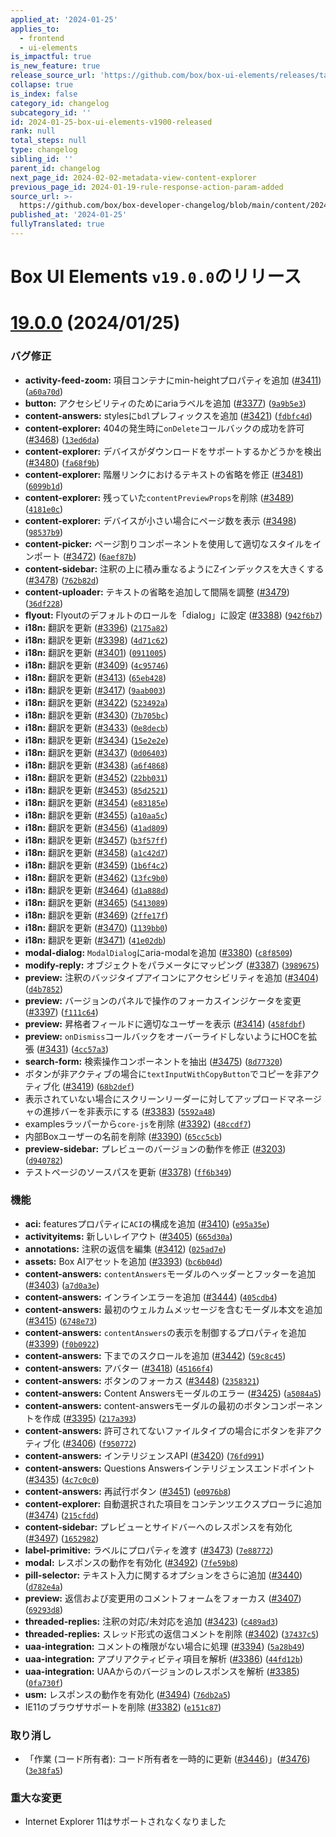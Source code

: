```yaml
---
applied_at: '2024-01-25'
applies_to:
  - frontend
  - ui-elements
is_impactful: true
is_new_feature: true
release_source_url: 'https://github.com/box/box-ui-elements/releases/tag/v19.0.0'
collapse: true
is_index: false
category_id: changelog
subcategory_id: ''
id: 2024-01-25-box-ui-elements-v1900-released
rank: null
total_steps: null
type: changelog
sibling_id: ''
parent_id: changelog
next_page_id: 2024-02-02-metadata-view-content-explorer
previous_page_id: 2024-01-19-rule-response-action-param-added
source_url: >-
  https://github.com/box/box-developer-changelog/blob/main/content/2024/01-25-box-ui-elements-v1900-released.md
published_at: '2024-01-25'
fullyTranslated: true
---
```

# Box UI Elements `v19.0.0`のリリース

# [19.0.0][1] (2024/01/25)

### バグ修正

* **activity-feed-zoom:** 項目コンテナにmin-heightプロパティを追加 ([#3411][2]) ([`a60a70d`][3])
* **button:** アクセシビリティのためにariaラベルを追加 ([#3377][4]) ([`9a9b5e3`][5])
* **content-answers:** stylesに`bdl`プレフィックスを追加 ([#3421][6]) ([`fdbfc4d`][7])
* **content-explorer:** 404の発生時に`onDelete`コールバックの成功を許可 ([#3468][8]) ([`13ed6da`][9])
* **content-explorer:** デバイスがダウンロードをサポートするかどうかを検出 ([#3480][10]) ([`fa68f9b`][11])
* **content-explorer:** 階層リンクにおけるテキストの省略を修正 ([#3481][12]) ([`6099b1d`][13])
* **content-explorer:** 残っていた`contentPreviewProps`を削除 ([#3489][14]) ([`4181e0c`][15])
* **content-explorer:** デバイスが小さい場合にページ数を表示 ([#3498][16]) ([`98537b9`][17])
* **content-picker:** ページ割りコンポーネントを使用して適切なスタイルをインポート ([#3472][18]) ([`6aef87b`][19])
* **content-sidebar:** 注釈の上に積み重なるようにZインデックスを大きくする ([#3478][20]) ([`762b82d`][21])
* **content-uploader:** テキストの省略を追加して間隔を調整 ([#3479][22]) ([`36df228`][23])
* **flyout:** Flyoutのデフォルトのロールを「dialog」に設定 ([#3388][24]) ([`942f6b7`][25])
* **i18n:** 翻訳を更新 ([#3396][26]) ([`2175a82`][27])
* **i18n:** 翻訳を更新 ([#3398][28]) ([`4d71c62`][29])
* **i18n:** 翻訳を更新 ([#3401][30]) ([`0911005`][31])
* **i18n:** 翻訳を更新 ([#3409][32]) ([`4c95746`][33])
* **i18n:** 翻訳を更新 ([#3413][34]) ([`65eb428`][35])
* **i18n:** 翻訳を更新 ([#3417][36]) ([`9aab003`][37])
* **i18n:** 翻訳を更新 ([#3422][38]) ([`523492a`][39])
* **i18n:** 翻訳を更新 ([#3430][40]) ([`7b705bc`][41])
* **i18n:** 翻訳を更新 ([#3433][42]) ([`0e8decb`][43])
* **i18n:** 翻訳を更新 ([#3434][44]) ([`15e2e2e`][45])
* **i18n:** 翻訳を更新 ([#3437][46]) ([`0d06403`][47])
* **i18n:** 翻訳を更新 ([#3438][48]) ([`a6f4868`][49])
* **i18n:** 翻訳を更新 ([#3452][50]) ([`22bb031`][51])
* **i18n:** 翻訳を更新 ([#3453][52]) ([`85d2521`][53])
* **i18n:** 翻訳を更新 ([#3454][54]) ([`e83185e`][55])
* **i18n:** 翻訳を更新 ([#3455][56]) ([`a10aa5c`][57])
* **i18n:** 翻訳を更新 ([#3456][58]) ([`41ad809`][59])
* **i18n:** 翻訳を更新 ([#3457][60]) ([`b3f57ff`][61])
* **i18n:** 翻訳を更新 ([#3458][62]) ([`a1c42d7`][63])
* **i18n:** 翻訳を更新 ([#3459][64]) ([`1b6f4c2`][65])
* **i18n:** 翻訳を更新 ([#3462][66]) ([`13fc9b0`][67])
* **i18n:** 翻訳を更新 ([#3464][68]) ([`d1a888d`][69])
* **i18n:** 翻訳を更新 ([#3465][70]) ([`5413089`][71])
* **i18n:** 翻訳を更新 ([#3469][72]) ([`2ffe17f`][73])
* **i18n:** 翻訳を更新 ([#3470][74]) ([`1139bb0`][75])
* **i18n:** 翻訳を更新 ([#3471][76]) ([`41e02db`][77])
* **modal-dialog:** `ModalDialog`にaria-modalを追加 ([#3380][78]) ([`c8f8509`][79])
* **modify-reply:** オブジェクトをパラメータにマッピング ([#3387][80]) ([`3989675`][81])
* **preview:** 注釈のバッジタイプアイコンにアクセシビリティを追加 ([#3404][82]) ([`d4b7852`][83])
* **preview:** バージョンのパネルで操作のフォーカスインジケータを変更 ([#3397][84]) ([`f111c64`][85])
* **preview:** 昇格者フィールドに適切なユーザーを表示 ([#3414][86]) ([`458fdbf`][87])
* **preview:** `onDismiss`コールバックをオーバーライドしないようにHOCを拡張 ([#3431][88]) ([`4cc57a3`][89])
* **search-form:** 検索操作コンポーネントを抽出 ([#3475][90]) ([`8d77320`][91])
* ボタンが非アクティブの場合に`textInputWithCopyButton`でコピーを非アクティブ化 ([#3419][92]) ([`68b2def`][93])
* 表示されていない場合にスクリーンリーダーに対してアップロードマネージャの進捗バーを非表示にする ([#3383][94]) ([`5592a48`][95])
* examplesラッパーから`core-js`を削除 ([#3392][96]) ([`48ccdf7`][97])
* 内部Boxユーザーの名前を削除 ([#3390][98]) ([`65cc5cb`][99])
* **preview-sidebar:** プレビューのバージョンの動作を修正 ([#3203][100]) ([`d940782`][101])
* テストページのソースパスを更新 ([#3378][102]) ([`ff6b349`][103])

### 機能

* **aci:** featuresプロパティに`ACI`の構成を追加 ([#3410][104]) ([`e95a35e`][105])
* **activityitems:** 新しいレイアウト ([#3405][106]) ([`665d30a`][107])
* **annotations:** 注釈の返信を編集 ([#3412][108]) ([`025ad7e`][109])
* **assets:** Box AIアセットを追加 ([#3393][110]) ([`bc6b04d`][111])
* **content-answers:** `contentAnswers`モーダルのヘッダーとフッターを追加 ([#3403][112]) ([`a7d0a3e`][113])
* **content-answers:** インラインエラーを追加 ([#3444][114]) ([`405cdb4`][115])
* **content-answers:** 最初のウェルカムメッセージを含むモーダル本文を追加 ([#3415][116]) ([`6748e73`][117])
* **content-answers:** `contentAnswers`の表示を制御するプロパティを追加 ([#3399][118]) ([`f0b0922`][119])
* **content-answers:** 下までのスクロールを追加 ([#3442][120]) ([`59c8c45`][121])
* **content-answers:** アバター ([#3418][122]) ([`45166f4`][123])
* **content-answers:** ボタンのフォーカス ([#3448][124]) ([`2358321`][125])
* **content-answers:** Content Answersモーダルのエラー ([#3425][126]) ([`a5084a5`][127])
* **content-answers:** content-answersモーダルの最初のボタンコンポーネントを作成 ([#3395][128]) ([`217a393`][129])
* **content-answers:** 許可されてないファイルタイプの場合にボタンを非アクティブ化 ([#3406][130]) ([`f950772`][131])
* **content-answers:** インテリジェンスAPI ([#3420][132]) ([`76fd991`][133])
* **content-answers:** Questions Answersインテリジェンスエンドポイント ([#3435][134]) ([`4c7c0c0`][135])
* **content-answers:** 再試行ボタン ([#3451][136]) ([`e0976b8`][137])
* **content-explorer:** 自動選択された項目をコンテンツエクスプローラに追加 ([#3474][138]) ([`215cfdd`][139])
* **content-sidebar:** プレビューとサイドバーへのレスポンスを有効化 ([#3497][140]) ([`1652982`][141])
* **label-primitive:** ラベルにプロパティを渡す ([#3473][142]) ([`7e88772`][143])
* **modal:** レスポンスの動作を有効化 ([#3492][144]) ([`7fe59b8`][145])
* **pill-selector:** テキスト入力に関するオプションをさらに追加 ([#3440][146]) ([`d782e4a`][147])
* **preview:** 返信および変更用のコメントフォームをフォーカス ([#3407][148]) ([`69293d8`][149])
* **threaded-replies:** 注釈の対応/未対応を追加 ([#3423][150]) ([`c489ad3`][151])
* **threaded-replies:** スレッド形式の返信コメントを削除 ([#3402][152]) ([`37437c5`][153])
* **uaa-integration:** コメントの権限がない場合に処理 ([#3394][154]) ([`5a28b49`][155])
* **uaa-integration:** アプリアクティビティ項目を解析 ([#3386][156]) ([`44fd12b`][157])
* **uaa-integration:** UAAからのバージョンのレスポンスを解析 ([#3385][158]) ([`0fa730f`][159])
* **usm:** レスポンスの動作を有効化 ([#3494][160]) ([`76db2a5`][161])
* IE11のブラウザサポートを削除 ([#3382][162]) ([`e151c87`][163])

### 取り消し

* 「作業 (コード所有者): コード所有者を一時的に更新 ([#3446][164])」([#3476][165]) ([`3e38fa5`][166])

### 重大な変更

* Internet Explorer 11はサポートされなくなりました

[1]: https://github.com/box/box-ui-elements/compare/v18.1.0...v19.0.0

[2]: https://github.com/box/box-ui-elements/issues/3411

[3]: https://github.com/box/box-ui-elements/commit/a60a70d

[4]: https://github.com/box/box-ui-elements/issues/3377

[5]: https://github.com/box/box-ui-elements/commit/9a9b5e3

[6]: https://github.com/box/box-ui-elements/issues/3421

[7]: https://github.com/box/box-ui-elements/commit/fdbfc4d

[8]: https://github.com/box/box-ui-elements/issues/3468

[9]: https://github.com/box/box-ui-elements/commit/13ed6da

[10]: https://github.com/box/box-ui-elements/issues/3480

[11]: https://github.com/box/box-ui-elements/commit/fa68f9b

[12]: https://github.com/box/box-ui-elements/issues/3481

[13]: https://github.com/box/box-ui-elements/commit/6099b1d

[14]: https://github.com/box/box-ui-elements/issues/3489

[15]: https://github.com/box/box-ui-elements/commit/4181e0c

[16]: https://github.com/box/box-ui-elements/issues/3498

[17]: https://github.com/box/box-ui-elements/commit/98537b9

[18]: https://github.com/box/box-ui-elements/issues/3472

[19]: https://github.com/box/box-ui-elements/commit/6aef87b

[20]: https://github.com/box/box-ui-elements/issues/3478

[21]: https://github.com/box/box-ui-elements/commit/762b82d

[22]: https://github.com/box/box-ui-elements/issues/3479

[23]: https://github.com/box/box-ui-elements/commit/36df228

[24]: https://github.com/box/box-ui-elements/issues/3388

[25]: https://github.com/box/box-ui-elements/commit/942f6b7

[26]: https://github.com/box/box-ui-elements/issues/3396

[27]: https://github.com/box/box-ui-elements/commit/2175a82

[28]: https://github.com/box/box-ui-elements/issues/3398

[29]: https://github.com/box/box-ui-elements/commit/4d71c62

[30]: https://github.com/box/box-ui-elements/issues/3401

[31]: https://github.com/box/box-ui-elements/commit/0911005

[32]: https://github.com/box/box-ui-elements/issues/3409

[33]: https://github.com/box/box-ui-elements/commit/4c95746

[34]: https://github.com/box/box-ui-elements/issues/3413

[35]: https://github.com/box/box-ui-elements/commit/65eb428

[36]: https://github.com/box/box-ui-elements/issues/3417

[37]: https://github.com/box/box-ui-elements/commit/9aab003

[38]: https://github.com/box/box-ui-elements/issues/3422

[39]: https://github.com/box/box-ui-elements/commit/523492a

[40]: https://github.com/box/box-ui-elements/issues/3430

[41]: https://github.com/box/box-ui-elements/commit/7b705bc

[42]: https://github.com/box/box-ui-elements/issues/3433

[43]: https://github.com/box/box-ui-elements/commit/0e8decb

[44]: https://github.com/box/box-ui-elements/issues/3434

[45]: https://github.com/box/box-ui-elements/commit/15e2e2e

[46]: https://github.com/box/box-ui-elements/issues/3437

[47]: https://github.com/box/box-ui-elements/commit/0d06403

[48]: https://github.com/box/box-ui-elements/issues/3438

[49]: https://github.com/box/box-ui-elements/commit/a6f4868

[50]: https://github.com/box/box-ui-elements/issues/3452

[51]: https://github.com/box/box-ui-elements/commit/22bb031

[52]: https://github.com/box/box-ui-elements/issues/3453

[53]: https://github.com/box/box-ui-elements/commit/85d2521

[54]: https://github.com/box/box-ui-elements/issues/3454

[55]: https://github.com/box/box-ui-elements/commit/e83185e

[56]: https://github.com/box/box-ui-elements/issues/3455

[57]: https://github.com/box/box-ui-elements/commit/a10aa5c

[58]: https://github.com/box/box-ui-elements/issues/3456

[59]: https://github.com/box/box-ui-elements/commit/41ad809

[60]: https://github.com/box/box-ui-elements/issues/3457

[61]: https://github.com/box/box-ui-elements/commit/b3f57ff

[62]: https://github.com/box/box-ui-elements/issues/3458

[63]: https://github.com/box/box-ui-elements/commit/a1c42d7

[64]: https://github.com/box/box-ui-elements/issues/3459

[65]: https://github.com/box/box-ui-elements/commit/1b6f4c2

[66]: https://github.com/box/box-ui-elements/issues/3462

[67]: https://github.com/box/box-ui-elements/commit/13fc9b0

[68]: https://github.com/box/box-ui-elements/issues/3464

[69]: https://github.com/box/box-ui-elements/commit/d1a888d

[70]: https://github.com/box/box-ui-elements/issues/3465

[71]: https://github.com/box/box-ui-elements/commit/5413089

[72]: https://github.com/box/box-ui-elements/issues/3469

[73]: https://github.com/box/box-ui-elements/commit/2ffe17f

[74]: https://github.com/box/box-ui-elements/issues/3470

[75]: https://github.com/box/box-ui-elements/commit/1139bb0

[76]: https://github.com/box/box-ui-elements/issues/3471

[77]: https://github.com/box/box-ui-elements/commit/41e02db

[78]: https://github.com/box/box-ui-elements/issues/3380

[79]: https://github.com/box/box-ui-elements/commit/c8f8509

[80]: https://github.com/box/box-ui-elements/issues/3387

[81]: https://github.com/box/box-ui-elements/commit/3989675

[82]: https://github.com/box/box-ui-elements/issues/3404

[83]: https://github.com/box/box-ui-elements/commit/d4b7852

[84]: https://github.com/box/box-ui-elements/issues/3397

[85]: https://github.com/box/box-ui-elements/commit/f111c64

[86]: https://github.com/box/box-ui-elements/issues/3414

[87]: https://github.com/box/box-ui-elements/commit/458fdbf

[88]: https://github.com/box/box-ui-elements/issues/3431

[89]: https://github.com/box/box-ui-elements/commit/4cc57a3

[90]: https://github.com/box/box-ui-elements/issues/3475

[91]: https://github.com/box/box-ui-elements/commit/8d77320

[92]: https://github.com/box/box-ui-elements/issues/3419

[93]: https://github.com/box/box-ui-elements/commit/68b2def

[94]: https://github.com/box/box-ui-elements/issues/3383

[95]: https://github.com/box/box-ui-elements/commit/5592a48

[96]: https://github.com/box/box-ui-elements/issues/3392

[97]: https://github.com/box/box-ui-elements/commit/48ccdf7

[98]: https://github.com/box/box-ui-elements/issues/3390

[99]: https://github.com/box/box-ui-elements/commit/65cc5cb

[100]: https://github.com/box/box-ui-elements/issues/3203

[101]: https://github.com/box/box-ui-elements/commit/d940782

[102]: https://github.com/box/box-ui-elements/issues/3378

[103]: https://github.com/box/box-ui-elements/commit/ff6b349

[104]: https://github.com/box/box-ui-elements/issues/3410

[105]: https://github.com/box/box-ui-elements/commit/e95a35e

[106]: https://github.com/box/box-ui-elements/issues/3405

[107]: https://github.com/box/box-ui-elements/commit/665d30a

[108]: https://github.com/box/box-ui-elements/issues/3412

[109]: https://github.com/box/box-ui-elements/commit/025ad7e

[110]: https://github.com/box/box-ui-elements/issues/3393

[111]: https://github.com/box/box-ui-elements/commit/bc6b04d

[112]: https://github.com/box/box-ui-elements/issues/3403

[113]: https://github.com/box/box-ui-elements/commit/a7d0a3e

[114]: https://github.com/box/box-ui-elements/issues/3444

[115]: https://github.com/box/box-ui-elements/commit/405cdb4

[116]: https://github.com/box/box-ui-elements/issues/3415

[117]: https://github.com/box/box-ui-elements/commit/6748e73

[118]: https://github.com/box/box-ui-elements/issues/3399

[119]: https://github.com/box/box-ui-elements/commit/f0b0922

[120]: https://github.com/box/box-ui-elements/issues/3442

[121]: https://github.com/box/box-ui-elements/commit/59c8c45

[122]: https://github.com/box/box-ui-elements/issues/3418

[123]: https://github.com/box/box-ui-elements/commit/45166f4

[124]: https://github.com/box/box-ui-elements/issues/3448

[125]: https://github.com/box/box-ui-elements/commit/2358321

[126]: https://github.com/box/box-ui-elements/issues/3425

[127]: https://github.com/box/box-ui-elements/commit/a5084a5

[128]: https://github.com/box/box-ui-elements/issues/3395

[129]: https://github.com/box/box-ui-elements/commit/217a393

[130]: https://github.com/box/box-ui-elements/issues/3406

[131]: https://github.com/box/box-ui-elements/commit/f950772

[132]: https://github.com/box/box-ui-elements/issues/3420

[133]: https://github.com/box/box-ui-elements/commit/76fd991

[134]: https://github.com/box/box-ui-elements/issues/3435

[135]: https://github.com/box/box-ui-elements/commit/4c7c0c0

[136]: https://github.com/box/box-ui-elements/issues/3451

[137]: https://github.com/box/box-ui-elements/commit/e0976b8

[138]: https://github.com/box/box-ui-elements/issues/3474

[139]: https://github.com/box/box-ui-elements/commit/215cfdd

[140]: https://github.com/box/box-ui-elements/issues/3497

[141]: https://github.com/box/box-ui-elements/commit/1652982

[142]: https://github.com/box/box-ui-elements/issues/3473

[143]: https://github.com/box/box-ui-elements/commit/7e88772

[144]: https://github.com/box/box-ui-elements/issues/3492

[145]: https://github.com/box/box-ui-elements/commit/7fe59b8

[146]: https://github.com/box/box-ui-elements/issues/3440

[147]: https://github.com/box/box-ui-elements/commit/d782e4a

[148]: https://github.com/box/box-ui-elements/issues/3407

[149]: https://github.com/box/box-ui-elements/commit/69293d8

[150]: https://github.com/box/box-ui-elements/issues/3423

[151]: https://github.com/box/box-ui-elements/commit/c489ad3

[152]: https://github.com/box/box-ui-elements/issues/3402

[153]: https://github.com/box/box-ui-elements/commit/37437c5

[154]: https://github.com/box/box-ui-elements/issues/3394

[155]: https://github.com/box/box-ui-elements/commit/5a28b49

[156]: https://github.com/box/box-ui-elements/issues/3386

[157]: https://github.com/box/box-ui-elements/commit/44fd12b

[158]: https://github.com/box/box-ui-elements/issues/3385

[159]: https://github.com/box/box-ui-elements/commit/0fa730f

[160]: https://github.com/box/box-ui-elements/issues/3494

[161]: https://github.com/box/box-ui-elements/commit/76db2a5

[162]: https://github.com/box/box-ui-elements/issues/3382

[163]: https://github.com/box/box-ui-elements/commit/e151c87

[164]: https://github.com/box/box-ui-elements/issues/3446

[165]: https://github.com/box/box-ui-elements/issues/3476

[166]: https://github.com/box/box-ui-elements/commit/3e38fa5
